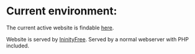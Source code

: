 # Current environment:

The current active website is findable [here](http://reserveren.epizy.com/?i=1).

Website is served by [IninityFree](https://infinityfree.net/?utm_campaign=epiz-root&utm_medium=referral&utm_source=if-users).
Served by a normal webserver with PHP included.